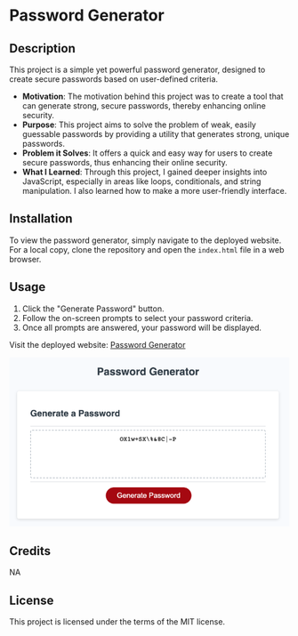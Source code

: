 # Password Generator

## Description

This project is a simple yet powerful password generator, designed to create secure passwords based on user-defined criteria.

- **Motivation**: The motivation behind this project was to create a tool that can generate strong, secure passwords, thereby enhancing online security.
- **Purpose**: This project aims to solve the problem of weak, easily guessable passwords by providing a utility that generates strong, unique passwords.
- **Problem it Solves**: It offers a quick and easy way for users to create secure passwords, thus enhancing their online security.
- **What I Learned**: Through this project, I gained deeper insights into JavaScript, especially in areas like loops, conditionals, and string manipulation. I also learned how to make a more user-friendly interface.


## Installation

To view the password generator, simply navigate to the deployed website. For a local copy, clone the repository and open the `index.html` file in a web browser.

## Usage

1. Click the "Generate Password" button.
2. Follow the on-screen prompts to select your password criteria.
3. Once all prompts are answered, your password will be displayed.

Visit the deployed website: [Password Generator](https://isaacmasterman.github.io/M03C-PasswordGenerator/)

![Password Generator Screenshot](./Assets/screenshot/PasswordGenerator-screenshot-01.png)

## Credits

NA

## License

This project is licensed under the terms of the MIT license.
